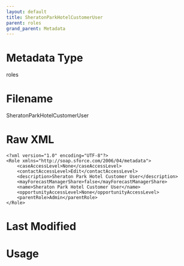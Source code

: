 ```yaml
---
layout: default
title: SheratonParkHotelCustomerUser
parent: roles
grand_parent: Metadata
---
```

# Metadata Type
roles


# Filename 
SheratonParkHotelCustomerUser


# Raw XML
```
<?xml version="1.0" encoding="UTF-8"?>
<Role xmlns="http://soap.sforce.com/2006/04/metadata">
    <caseAccessLevel>None</caseAccessLevel>
    <contactAccessLevel>Edit</contactAccessLevel>
    <description>Sheraton Park Hotel Customer User</description>
    <mayForecastManagerShare>false</mayForecastManagerShare>
    <name>Sheraton Park Hotel Customer User</name>
    <opportunityAccessLevel>None</opportunityAccessLevel>
    <parentRole>Admin</parentRole>
</Role>
```


# Last Modified


# Usage
